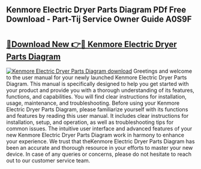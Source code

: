 ## Kenmore Electric Dryer Parts Diagram PDf Free Download - Part-Tij Service Owner Guide A0S9F

# <h2><a href="http://dflvq92.blite.top/?on=Kenmore+Electric+Dryer+Parts+Diagram">🔗Download New 👉🔴 Kenmore Electric Dryer Parts Diagram</a></h2>

[![Kenmore Electric Dryer Parts Diagram download](https://i.imgur.com/lujVjoI.png)](http://dflvq92.blite.top/?on=Kenmore+Electric+Dryer+Parts+Diagram)
Greetings and welcome to the user manual for your newly launched Kenmore Electric Dryer Parts Diagram. This manual is specifically designed to help you get started with your product and provide you with a thorough understanding of its features, functions, and capabilities. You will find clear instructions for installation, usage, maintenance, and troubleshooting. Before using your Kenmore Electric Dryer Parts Diagram, please familiarize yourself with its functions and features by reading this user manual. It includes clear instructions for installation, setup, and operation, as well as troubleshooting tips for common issues. The intuitive user interface and advanced features of your new Kenmore Electric Dryer Parts Diagram work in harmony to enhance your experience. We trust that theKenmore Electric Dryer Parts Diagram has been an accurate and thorough resource in your efforts to master your new device. In case of any queries or concerns, please do not hesitate to reach out to our customer service team.
